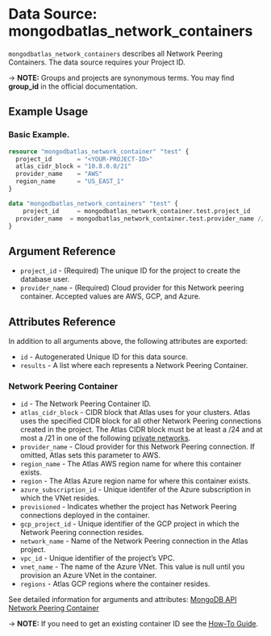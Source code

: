 # Data Source: mongodbatlas_network_containers

`mongodbatlas_network_containers` describes all Network Peering Containers. The data source requires your Project ID.

-> **NOTE:** Groups and projects are synonymous terms. You may find **group_id** in the official documentation.


## Example Usage

### Basic Example.

```terraform
resource "mongodbatlas_network_container" "test" {
  project_id       = "<YOUR-PROJECT-ID>"
  atlas_cidr_block = "10.8.0.0/21"
  provider_name    = "AWS"
  region_name      = "US_EAST_1"
}

data "mongodbatlas_network_containers" "test" {
	project_id     = mongodbatlas_network_container.test.project_id
  provider_name  = mongodbatlas_network_container.test.provider_name //"AWS"
}
```

## Argument Reference

* `project_id` - (Required) The unique ID for the project to create the database user.
* `provider_name` - (Required) Cloud provider for this Network peering container. Accepted values are AWS, GCP, and Azure.



## Attributes Reference

In addition to all arguments above, the following attributes are exported:

* `id` - Autogenerated Unique ID for this data source.
* `results` - A list where each represents a Network Peering Container.

### Network Peering Container

* `id` - The Network Peering Container ID.
* `atlas_cidr_block` - CIDR block that Atlas uses for your clusters. Atlas uses the specified CIDR block for all other Network Peering connections created in the project. The Atlas CIDR block must be at least a /24 and at most a /21 in one of the following [private networks](https://tools.ietf.org/html/rfc1918.html#section-3).
* `provider_name`  - Cloud provider for this Network Peering connection. If omitted, Atlas sets this parameter to AWS.
* `region_name` - The Atlas AWS region name for where this container exists.
* `region` - The Atlas Azure region name for where this container exists.
* `azure_subscription_id` - Unique identifer of the Azure subscription in which the VNet resides.
* `provisioned` - Indicates whether the project has Network Peering connections deployed in the container.
* `gcp_project_id` - Unique identifier of the GCP project in which the Network Peering connection resides.
* `network_name` - Name of the Network Peering connection in the Atlas project.
* `vpc_id` - Unique identifier of the project’s VPC.
* `vnet_name` - 	The name of the Azure VNet. This value is null until you provision an Azure VNet in the container.
* `regions` - Atlas GCP regions where the container resides.


See detailed information for arguments and attributes: [MongoDB API Network Peering Container](https://docs.atlas.mongodb.com/reference/api/vpc-get-containers-list/)

-> **NOTE:** If you need to get an existing container ID see the [How-To Guide](../guides/howto-guide.html).

